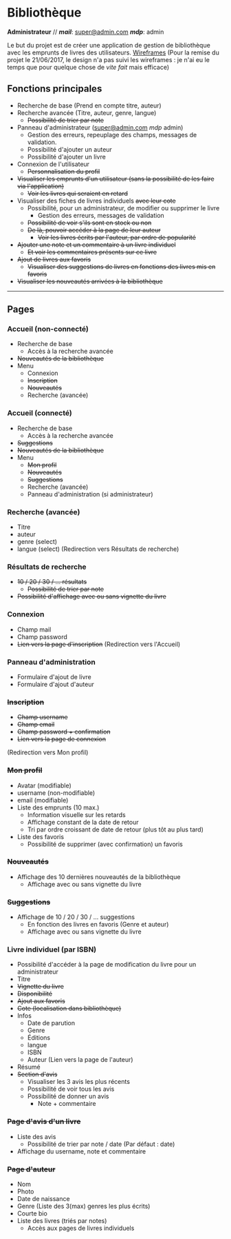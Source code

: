 # Bibliothèque
**Administrateur** //  __*mail*__: super@admin.com __*mdp*__: admin


Le but du projet est de créer une application de gestion de bibliothèque avec les emprunts de livres des utilisateurs.
[Wireframes](https://invis.io/E9BIL0B7K ) (Pour la remise du projet le 21/06/2017, le design n'a pas suivi les wireframes : je n'ai eu le temps que pour quelque chose de _vite fait_ mais efficace)


## Fonctions principales
* Recherche de base (Prend en compte titre, auteur)
* Recherche avancée (Titre, auteur, genre, langue)
    * ~~Possibilité de trier par note~~
* Panneau d'administrateur (super@admin.com _mdp_ admin) 
    * Gestion des erreurs, repeuplage des champs, messages de validation.
    * Possibilité d'ajouter un auteur
    * Possibilité d'ajouter un livre
* Connexion de l'utilisateur
    * ~~Personnalisation du profil~~
* ~~Visualiser les emprunts d'un utilisateur (sans la possibilité de les faire via l'application)~~
    * ~~Voir les livres qui seraient en retard~~
* Visualiser des fiches de livres individuels ~~avec leur cote~~
    * Possibilité, pour un administrateur, de modifier ou supprimer le livre
        * Gestion des erreurs, messages de validation
    * ~~Possibilité de voir s'ils sont en stock ou non~~
    * ~~De là, pouvoir accéder à la page de leur auteur~~
        * ~~Voir les livres écrits par l'auteur, par ordre de popularité~~
* ~~Ajouter une note et un commentaire à un livre individuel~~
    * ~~Et voir les commentaires présents sur ce livre~~
* ~~Ajout de livres aux favoris~~
    * ~~Visualiser des suggestions de livres en fonctions des livres mis en favoris~~
* ~~Visualiser les nouveautés arrivées à la bibliothèque~~

---

## Pages

### Accueil (non-connecté)
* Recherche de base
    * Accès à la recherche avancée
* ~~Nouveautés de la bibliothèque~~
* Menu
    * Connexion
    * ~~Inscription~~
    * ~~Nouveautés~~
    * Recherche (avancée)

### Accueil (connecté)
* Recherche de base
    * Accès à la recherche avancée
* ~~Suggestions~~
* ~~Nouveautés de la bibliothèque~~
* Menu
    * ~~Mon profil~~
    * ~~Nouveautés~~
    * ~~Suggestions~~
    * Recherche (avancée)
    * Panneau d'administration (si administrateur)

### Recherche (avancée)
* Titre
* auteur
* genre (select)
* langue (select)
(Redirection vers Résultats de recherche)

### Résultats de recherche
* ~~10 / 20 / 30 / ...  résultats~~
    * ~~Possibilité de trier par note~~
* ~~Possibilité d'affichage avec ou sans vignette du livre~~

### Connexion
* Champ mail
* Champ password
* ~~Lien vers la page d'inscription~~
(Redirection vers l'Accueil)

### Panneau d'administration
* Formulaire d'ajout de livre
* Formulaire d'ajout d'auteur

### ~~Inscription~~
* ~~Champ username~~
* ~~Champ email~~
* ~~Champ password + confirmation~~
* ~~Lien vers la page de connexion~~

(Redirection vers Mon profil)

### ~~Mon profil~~
* Avatar (modifiable)
* username (non-modifiable)
* email (modifiable)
* Liste des emprunts (10 max.)
    * Information visuelle sur les retards
    * Affichage constant de la date de retour
    * Tri par ordre croissant de date de retour (plus tôt au plus tard)
* Liste des favoris
    * Possibilité de supprimer (avec confirmation) un favoris

### ~~Nouveautés~~
* Affichage des 10 dernières nouveautés de la bibliothèque
    * Affichage avec ou sans vignette du livre

### ~~Suggestions~~
* Affichage de 10 / 20 / 30 / ... suggestions
    * En fonction des livres en favoris (Genre et auteur)
    * Affichage avec ou sans vignette du livre

### Livre individuel (par ISBN)
* Possibilité d'accéder à la page de modification du livre pour un administrateur
* Titre
* ~~Vignette du livre~~
* ~~Disponibilité~~
* ~~Ajout aux favoris~~
* ~~Cote (localisation dans bibliothèque)~~
* Infos
    * Date de parution
    * Genre
    * Éditions
    * langue
    * ISBN
    * Auteur (Lien vers la page de l'auteur)
* Résumé
* ~~Section d'avis~~
    * Visualiser les 3 avis les plus récents
    * Possibilité de voir tous les avis
    * Possibilité de donner un avis
        * Note + commentaire

### ~~Page d'avis d'un livre~~
* Liste des avis
    * Possibilité de trier par note / date (Par défaut : date)
* Affichage du username, note et commentaire

### ~~Page d'auteur~~
* Nom
* Photo
* Date de naissance
* Genre (Liste des 3(max) genres les plus écrits)
* Courte bio
* Liste des livres (triés par notes)
    * Accès aux pages de livres individuels
